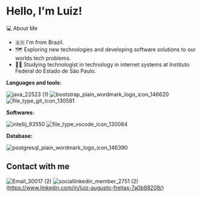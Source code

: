 # Hello, I'm Luiz!

:computer: About Me

  *  :brazil: I'm from Brazil.
  *  :world_map: Exploring new technologies and developing software solutions to our worlds tech problems.
  *  👨‍🎓 Studying technologist in technology in internet systems at Instituto Federal do Estado de São Paulo.



**Languages and tools:**

![java_22523 (1)](https://user-images.githubusercontent.com/80286396/121232375-ec811000-c867-11eb-97fa-0543c83c7efe.png)
![bootstrap_plain_wordmark_logo_icon_146620](https://user-images.githubusercontent.com/80286396/121232665-3538c900-c868-11eb-8bce-54ce5691af04.png)
![file_type_git_icon_130581](https://user-images.githubusercontent.com/80286396/121233302-e9d2ea80-c868-11eb-9b70-619d3b39b4a7.png)

**Softwares:**

![intellij_93550](https://user-images.githubusercontent.com/80286396/121233675-3d453880-c869-11eb-94ad-d676be78c11b.png)
![file_type_vscode_icon_130084](https://user-images.githubusercontent.com/80286396/121233681-3dddcf00-c869-11eb-966a-16d09052c6ad.png)

**Database:**

![postgresql_plain_wordmark_logo_icon_146390](https://user-images.githubusercontent.com/80286396/121233698-446c4680-c869-11eb-8a5c-470c3fd48a4a.png)


## Contact with me

![Email_30017 (2)](https://user-images.githubusercontent.com/80286396/121236056-eab94b80-c86b-11eb-938e-d6cdb67ca762.png)
![sociallinkedin_member_2751 (2)](https://user-images.githubusercontent.com/80286396/121236059-eb51e200-c86b-11eb-9f27-7aa0769252e0.png)(https://www.linkedin.com/in/luiz-augusto-freitas-7a0b88208/)

